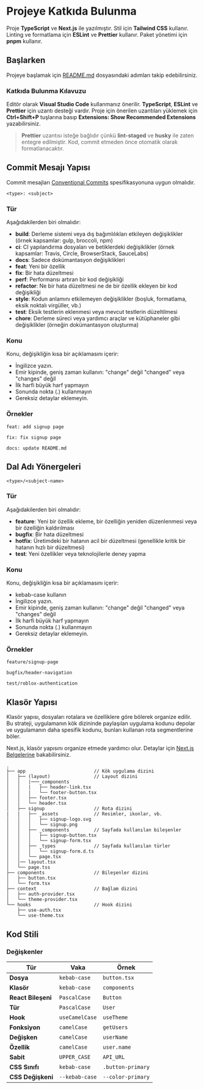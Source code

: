 [//]: # "Sürüm 0.1"

# Projeye Katkıda Bulunma

Proje **TypeScript** ve **Next.js** ile yazılmıştır. Stil için **Tailwind CSS** kullanır. Linting ve formatlama için **ESLint** ve **Prettier** kullanır. Paket yönetimi için **pnpm** kullanır.

## Başlarken

Projeye başlamak için [README.md](../README.md) dosyasındaki adımları takip edebilirsiniz.

### Katkıda Bulunma Kılavuzu

Editör olarak **Visual Studio Code** kullanmanız önerilir. **TypeScript**, **ESLint** ve **Prettier** için uzantı desteği vardır. Proje için önerilen uzantıları yüklemek için **Ctrl+Shift+P** tuşlarına basıp **Extensions: Show Recommended Extensions** yazabilirsiniz.

> **Prettier** uzantısı isteğe bağlıdır çünkü **lint-staged** ve **husky** ile zaten entegre edilmiştir. Kod, commit etmeden önce otomatik olarak formatlanacaktır.

## Commit Mesajı Yapısı

Commit mesajları [Conventional Commits](https://www.conventionalcommits.org/en/v1.0.0/) spesifikasyonuna uygun olmalıdır.

`<type>: <subject>`

### Tür

Aşağıdakilerden biri olmalıdır:

* **build**: Derleme sistemi veya dış bağımlılıkları etkileyen değişiklikler (örnek kapsamlar: gulp, broccoli, npm)
* **ci**: CI yapılandırma dosyaları ve betiklerdeki değişiklikler (örnek kapsamlar: Travis, Circle, BrowserStack, SauceLabs)
* **docs**: Sadece dokümantasyon değişiklikleri
* **feat**: Yeni bir özellik
* **fix**: Bir hata düzeltmesi
* **perf**: Performansı artıran bir kod değişikliği
* **refactor**: Ne bir hata düzeltmesi ne de bir özellik ekleyen bir kod değişikliği
* **style**: Kodun anlamını etkilemeyen değişiklikler (boşluk, formatlama, eksik noktalı virgüller, vb.)
* **test**: Eksik testlerin eklenmesi veya mevcut testlerin düzeltilmesi
* **chore**: Derleme süreci veya yardımcı araçlar ve kütüphaneler gibi değişiklikler (örneğin dokümantasyon oluşturma)

### Konu
Konu, değişikliğin kısa bir açıklamasını içerir:

- İngilizce yazın.
- Emir kipinde, geniş zaman kullanın: "change" değil "changed" veya "changes" değil
- İlk harfi büyük harf yapmayın
- Sonunda nokta (.) kullanmayın
- Gereksiz detaylar eklemeyin.

### Örnekler

```
feat: add signup page
```

```
fix: fix signup page
```

```
docs: update README.md
```

## Dal Adı Yönergeleri

`<type>/<subject-name>`

### Tür

Aşağıdakilerden biri olmalıdır:

- **feature**: Yeni bir özellik ekleme, bir özelliğin yeniden düzenlenmesi veya bir özelliğin kaldırılması
- **bugfix**: Bir hata düzeltmesi
- **hotfix**: Üretimdeki bir hatanın acil bir düzeltmesi (genellikle kritik bir hatanın hızlı bir düzeltmesi)
- **test**: Yeni özellikler veya teknolojilerle deney yapma

### Konu
Konu, değişikliğin kısa bir açıklamasını içerir:

- kebab-case kullanın
- İngilizce yazın.
- Emir kipinde, geniş zaman kullanın: "change" değil "changed" veya "changes" değil
- İlk harfi büyük harf yapmayın
- Sonunda nokta (.) kullanmayın
- Gereksiz detaylar eklemeyin.

### Örnekler

```
feature/signup-page
```

```
bugfix/header-navigation
```

```
test/roblox-authentication
```

## Klasör Yapısı

Klasör yapısı, dosyaları rotalara ve özelliklere göre bölerek organize edilir. Bu strateji, uygulamanın kök dizininde paylaşılan uygulama kodunu depolar ve uygulamanın daha spesifik kodunu, bunları kullanan rota segmentlerine böler.

Next.js, klasör yapısını organize etmede yardımcı olur. Detaylar için [Next.js Belgelerine](https://nextjs.org/docs/app/building-your-application/routing/colocation#project-organization-features) bakabilirsiniz.

```
.
├── app                         // Kök uygulama dizini
│   ├── (layout)                // Layout dizini
│   │   |───_components
│   │   |   ├── header-link.tsx
│   │   |   └── footer-button.tsx
│   │   ├── footer.tsx
│   │   └── header.tsx
│   ├── signup                  // Rota dizini
|   |   ├── _assets             // Resimler, ikonlar, vb.
│   │   │   ├── signup-logo.svg
│   │   │   └── signup.png
│   │   ├── _components         // Sayfada kullanılan bileşenler
│   │   │   ├── signup-button.tsx
│   │   │   └── signup-form.tsx
│   │   ├── _types              // Sayfada kullanılan türler
│   │   │   └── signup-form.d.ts
│   │   └── page.tsx
│   │── layout.tsx
│   └── page.tss
├── components                  // Bileşenler dizini
│   ├── button.tsx
│   └── form.tsx
├── context                     // Bağlam dizini
│   ├── auth-provider.tsx
│   └── theme-provider.tsx
└── hooks                       // Hook dizini
    ├── use-auth.tsx
    └── use-theme.tsx
```

## Kod Stili

### Değişkenler

| Tür | Vaka | Örnek |
| --- | --- | --- |
| **Dosya** | `kebab-case` | `button.tsx` |
| **Klasör** | `kebab-case` | `components` |
| **React Bileşeni** | `PascalCase` | `Button` |
| **Tür** | `PascalCase` | `User` |
| **Hook** | `useCamelCase` | `useTheme` |
| **Fonksiyon** | `camelCase` | `getUsers` |
| **Değişken** | `camelCase` | `userName` |
| **Özellik** | `camelCase` | `user.name` |
| **Sabit** | `UPPER_CASE` | `API_URL` |
| **CSS Sınıfı** | `kebab-case` | `.button-primary` |
| **CSS Değişkeni** | `--kebab-case` | `--color-primary` |